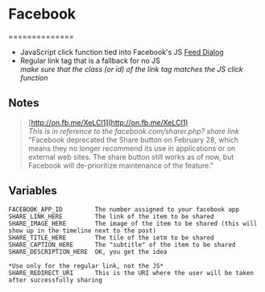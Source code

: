 # Facebook   
==============

- JavaScript click function tied into Facebook's JS [Feed Dialog](http://bit.ly/fb-fd)   
- Regular link tag that is a fallback for no JS   
*make sure that the class (or id) of the link tag matches the JS click function*   


## Notes   
>[http://on.fb.me/XeLCl1](http://on.fb.me/XeLCl1)   
>_This is in reference to the facebook.com/sharer.php? share link_   
>"Facebook deprecated the Share button on February 28, which means they no longer recommend its use in applications or on external web sites. The share button still works as of now, but Facebook will de-prioritize maintenance of the feature."   

## Variables   
	FACEBOOK_APP_ID			The number assigned to your facebook app   
	SHARE_LINK_HERE			The link of the item to be shared   
	SHARE_IMAGE_HERE		The image of the item to be shared (this will show up in the timeline next to the post)   
	SHARE_TITLE_HERE		The tile of the ietm to be shared   
	SHARE_CAPTION_HERE		The "subtitle" of the item to be shared   
	SHARE_DESCRIPTION_HERE	OK, you get the idea   
	
	*Use only for the regular link, not the JS*   
	SHARE_REDIRECT_URI		This is the URI where the user will be taken after successfully sharing   